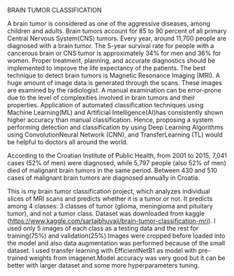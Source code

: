BRAIN TUMOR CLASSIFICATION 


A brain tumor is considered as one of the aggressive diseases, among children and adults. Brain tumors account for 85 to 90 percent of all primary Central Nervous System(CNS) tumors. Every year, around 11,700 people are diagnosed with a brain tumor. The 5-year survival rate for people with a cancerous brain or CNS tumor is approximately 34% for men and 36% for women.
Proper treatment, planning, and accurate diagnostics should be implemented to improve the life expectancy of the patients. The best technique to detect brain tumors is Magnetic Resonance Imaging (MRI). A huge amount of image data is generated through the scans. These images are examined by the radiologist. A manual examination can be error-prone due to the level of complexities involved in brain tumors and their properties.
Application of automated classification techniques using Machine Learning(ML) and Artificial Intelligence(AI)has consistently shown higher accuracy than manual classification. Hence, proposing a system performing detection and classification by using Deep Learning Algorithms using ConvolutionNeural Network (CNN), and TransferLearning (TL) would be helpful to doctors all around the world.

According to the Croatian Institute of Public Health, from 2001 to 2015, 7,041 cases (52% of men) were diagnosed, while 5,797 people (also 52% of men) died of malignant brain tumors in the same period. Between 430 and 510 cases of malignant brain tumors are diagnosed annually in Croatia.

This is my brain tumor classification project, which analyzes individual slices of MRI scans and predicts whether it is a tumor or not. It predicts among 4 classes: 3 classes of tumor (glioma, meningioma and pituitary tumor), and not a tumor class.
Dataset was downloaded from kaggle (https://www.kaggle.com/sartajbhuvaji/brain-tumor-classification-mri). I used only 5 images of each class as a testing data and the rest for training(75%) and validation(25%).Images were cropped before loaded into the model and also data augmentation was performed because of the small dataset. I used transfer learning with EfficientNetB1 as model with pre-trained weights from imagenet.Model accuracy was very good but it can be better with larger dataset and some more hyperparameters tuning.
